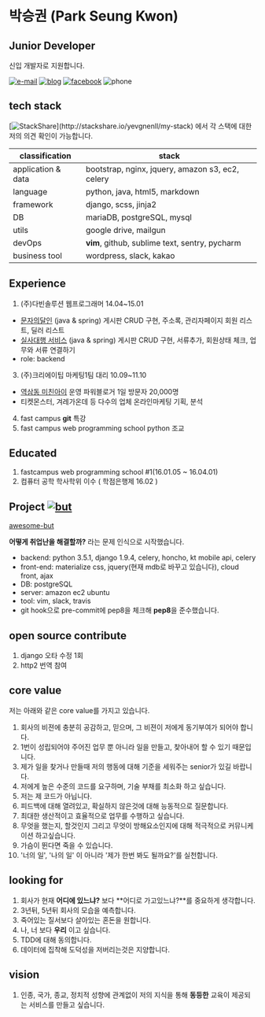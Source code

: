 # 박승권 (Park Seung Kwon)


## Junior Developer 

신입 개발자로 지원합니다.


[![e-mail](https://img.shields.io/badge/e--mail-yo@yevgnenll.me-orange.svg)](mailto:yo@yevgnenll.me)
[![blog](https://img.shields.io/badge/blog-yevgnenll.me-yellowgreen.svg)](http://yevgnenll.me)
[![facebook](https://img.shields.io/badge/facebook-FB-blue.svg)](https://www.facebook.com/yevgnenll)
![phone](https://img.shields.io/badge/phone-+82--10--9571--6689-brightgreen.svg)


## tech stack

[![StackShare](http://img.shields.io/badge/tech-stack(click_here)-0690fa.svg?style=flat)](http://stackshare.io/yevgnenll/my-stack)
 에서 각 스택에 대한 저의 의견 확인이 가능합니다.

| classification | stack  |
| ------------- | ------------- |
| application & data | bootstrap, nginx, jquery, amazon s3, ec2, celery |
| language  | python, java, html5, markdown  |
| framework  | django, scss, jinja2 |
| DB | mariaDB, postgreSQL, mysql |
| utils  | google drive, mailgun |
| devOps  | **vim**, github, sublime text, sentry, pycharm|
| business tool  | wordpress, slack, kakao|


## Experience

1. (주)다빈솔루션 웹프로그래머 14.04~15.01
  - [문자의달인](http://www.smsmaster.co.kr/) (java & spring)
    게시판 CRUD 구현, 주소록, 관리자페이지 회원 리스트, 딜러 리스트
  - [실사대행 서비스](http://bizagent.co.kr/) (java & spring)
    게시판 CRUD 구현, 서류추가, 회원상태 체크, 업무와 서류 연결하기
  - role: backend

3. (주)크리에이팁 마케팅1팀 대리 10.09~11.10
  - [역삼동 미친아이](http://blog.naver.com/spark0017) 운영 파워블로거 1일 방문자 20,000명 
  - 티켓몬스터, 겨레가온데 등 다수의 업체 온라인마케팅 기획, 분석
4. fast campus **git** 특강
5. fast campus web programming school python 조교 


## Educated

1. fastcampus web programming school #1(16.01.05 ~ 16.04.01)
2. 컴퓨터 공학 학사학위 이수 ( 학점은행제 16.02 )


## Project [![but](https://img.shields.io/badge/github-but-red.svg)](http://www.github.com/yevgnenll/but)

[awesome-but](https://awesome-but.com/)


**어떻게 취업난을 해결할까?** 라는 문제 인식으로 시작했습니다.

- backend: python 3.5.1, django 1.9.4, celery, honcho, kt mobile api, celery
- front-end: materialize css, jquery(현재 mdb로 바꾸고 있습니다), cloud front, ajax
- DB: postgreSQL
- server: amazon ec2 ubuntu
- tool: vim, slack, travis
- git hook으로 pre-commit에 pep8을 체크해 **pep8**을 준수했습니다.


## open source contribute

1. django 오타 수정 1회
2. http2 번역 참여


## core value

저는 아래와 같은 core value를 가지고 있습니다.

1. 회사의 비젼에 충분히 공감하고, 믿으며, 그 비젼이 저에게 동기부여가 되어야 합니다.
2. 1번이 성립되어야 주어진 업무 뿐 아니라 일을 만들고, 찾아내어 할 수 있기 때문입니다.
3. 제가 일을 찾거나 만들때 저의 행동에 대해 기준을 세워주는 senior가 있길 바랍니다.
4. 저에게 높은 수준의 코드를 요구하며, 기술 부채를 최소화 하고 싶습니다.
5. 저는 제 코드가 아닙니다.
9. 피드백에 대해 열려있고, 확실하지 않은것에 대해 능동적으로 질문합니다.
7. 최대한 생산적이고 효율적으로 업무를 수행하고 싶습니다.
8. 무엇을 했는지, 할것인지 그리고 무엇이 방해요소인지에 대해 적극적으로 커뮤니케이션 하고싶습니다.
3. 가슴이 뛴다면 죽을 수 있습니다.
10. '너의 일', '나의 일' 이 아니라 '제가 한번 봐도 될까요?'를 실천합니다.


## looking for

1. 회사가 현재 **어디에 있느냐?** 보다 **어디로 가고있느냐?**를 중요하게 생각합니다.
2. 3년뒤, 5년뒤 회사의 모습을 예측합니다.
4. 죽어있는 질서보다 살아있는 혼돈을 원합니다.
6. 나, 너 보다 **우리** 이고 싶습니다.
7. TDD에 대해 동의합니다.
8. 데이터에 집착해 도덕성을 저버리는것은 지양합니다.


##  vision

1. 인종, 국가, 종교, 정치적 성향에 관계없이 저의 지식을 통해 **동등한** 교육이 제공되는 서비스를 만들고 싶습니다.

